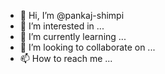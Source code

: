 - 👋 Hi, I’m @pankaj-shimpi
- 👀 I’m interested in ...
- 🌱 I’m currently learning ...
- 💞️ I’m looking to collaborate on ...
- 📫 How to reach me ...

<!---
pankaj-shimpi/pankaj-shimpi is a ✨ special ✨ repository because its `README.md` (this file) appears on your GitHub profile.
You can click the Preview link to take a look at your changes.
--->
